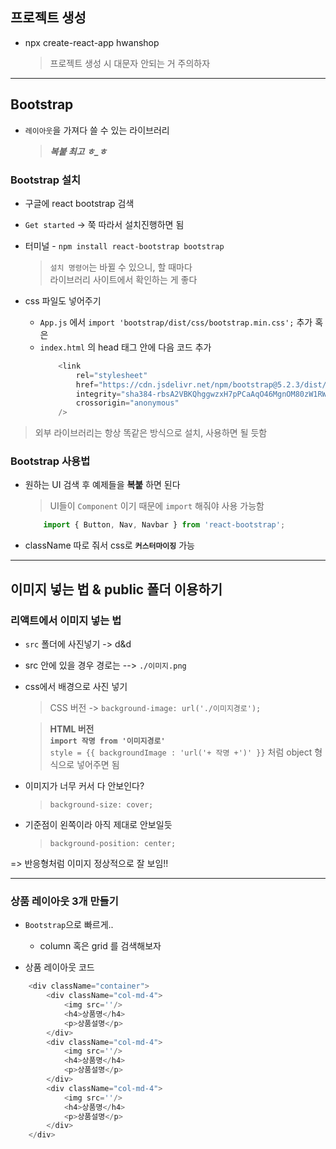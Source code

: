 ## 프로젝트 생성
- npx create-react-app hwanshop
    > 프로젝트 생성 시 대문자 안되는 거 주의하자
***
## Bootstrap
- `레이아웃`을 가져다 쓸 수 있는 라이브러리
    > ***복붙 최고 ㅎ_ㅎ***

### Bootstrap 설치
- 구글에 react bootstrap 검색
- `Get started` -> 쭉 따라서 설치진행하면 됨

- 터미널 - `npm install react-bootstrap bootstrap`
    > `설치 명령어`는 바뀔 수 있으니, 할 때마다  
     라이브러리 사이트에서 확인하는 게 좋다

- css 파일도 넣어주기
    - `App.js` 에서  `import 'bootstrap/dist/css/bootstrap.min.css';` 추가 혹은
    - `index.html` 의 head 태그 안에 다음 코드 추가
        ```js
            <link
                rel="stylesheet"
                href="https://cdn.jsdelivr.net/npm/bootstrap@5.2.3/dist/css/bootstrap.min.css"
                integrity="sha384-rbsA2VBKQhggwzxH7pPCaAqO46MgnOM80zW1RWuH61DGLwZJEdK2Kadq2F9CUG65"
                crossorigin="anonymous"
            />
        ```

> 외부 라이브러리는 항상 똑같은 방식으로 설치, 사용하면 될 듯함

### Bootstrap 사용법
- 원하는 UI 검색 후 예제들을 **복붙** 하면 된다
    > UI들이 `Component` 이기 때문에 `import` 해줘야 사용 가능함
    ```js
        import { Button, Nav, Navbar } from 'react-bootstrap';
    ```
- className 따로 줘서 css로 **`커스터마이징`** 가능

***
## 이미지 넣는 법 & public 폴더 이용하기

### 리액트에서 이미지 넣는 법
- `src` 폴더에 사진넣기 -> d&d 
- src 안에 있을 경우 경로는 --> `./이미지.png`
- css에서 배경으로 사진 넣기 
    > CSS 버전 -> `background-image: url('./이미지경로');`

    > **HTML 버전**  
    **`import 작명 from '이미지경로'`**  
    `style = {{ backgroundImage : 'url('+ 작명 +')' }}` 처럼 object 형식으로 넣어주면 됨  

- 이미지가 너무 커서 다 안보인다?    
    > `background-size: cover;`
- 기준점이 왼쪽이라 아직 제대로 안보일듯
    > `background-position: center;`

=> 반응형처럼 이미지 정상적으로 잘 보임!!
***
### 상품 레이아웃 3개 만들기
- `Bootstrap`으로 빠르게..
    - column 혹은 grid 를 검색해보자

- 상품 레이아웃 코드
```js
    <div className="container">
        <div className="col-md-4">
            <img src=''/>
            <h4>상품명</h4>
            <p>상품설명</p>
        </div>
        <div className="col-md-4">
            <img src=''/>
            <h4>상품명</h4>
            <p>상품설명</p>
        </div>
        <div className="col-md-4">
            <img src=''/>
            <h4>상품명</h4>
            <p>상품설명</p>
        </div>
    </div> 
```